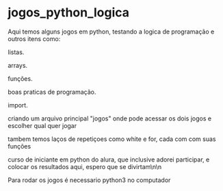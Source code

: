 # jogos_python_logica

<p>Aqui temos alguns jogos em python, testando a logica de programação 
e outros itens como:

<p>listas.<p>
<p>arrays.<p>
<p>funções.<p>
<p>boas praticas de programação.<p>
<p>import.<p>

criando um arquivo principal "jogos" onde pode acessar os dois jogos e escolher qual quer jogar 

tambem temos laços de repetiçoes como white e for, cada com com suas funções 

curso de iniciante em python do alura, que inclusive adorei participar, e colocar os resultados aqui, espero que se divirtam\n\n

Para rodar os jogos é necessario python3 no computador


